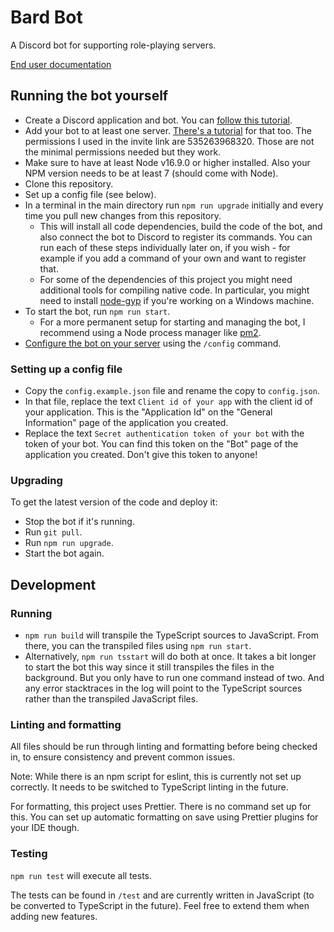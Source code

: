 # Bard Bot

A Discord bot for supporting role-playing servers.

[End user documentation](https://github.com/Shepard/bardbot/wiki)

## Running the bot yourself

- Create a Discord application and bot. You can [follow this tutorial](https://discordjs.guide/preparations/setting-up-a-bot-application.html).
- Add your bot to at least one server. [There's a tutorial](https://discordjs.guide/preparations/adding-your-bot-to-servers.html) for that too. The permissions I used in the invite link are 535263968320. Those are not the minimal permissions needed but they work.
- Make sure to have at least Node v16.9.0 or higher installed. Also your NPM version needs to be at least 7 (should come with Node).
- Clone this repository.
- Set up a config file (see below).
- In a terminal in the main directory run `npm run upgrade` initially and every time you pull new changes from this repository.
  - This will install all code dependencies, build the code of the bot, and also connect the bot to Discord to register its commands. You can run each of these steps individually later on, if you wish - for example if you add a command of your own and want to register that.
  - For some of the dependencies of this project you might need additional tools for compiling native code. In particular, you might need to install [node-gyp](https://github.com/nodejs/node-gyp) if you're working on a Windows machine.
- To start the bot, run `npm run start`.
  - For a more permanent setup for starting and managing the bot, I recommend using a Node process manager like [pm2](https://pm2.keymetrics.io/).
- [Configure the bot on your server](https://github.com/Shepard/bardbot/wiki/User-Guide#configuring-the-bot-on-a-server) using the `/config` command.

### Setting up a config file

- Copy the `config.example.json` file and rename the copy to `config.json`.
- In that file, replace the text `Client id of your app` with the client id of your application. This is the "Application Id" on the "General Information" page of the application you created.
- Replace the text `Secret authentication token of your bot` with the token of your bot. You can find this token on the "Bot" page of the application you created. Don't give this token to anyone!

### Upgrading

To get the latest version of the code and deploy it:

- Stop the bot if it's running.
- Run `git pull`.
- Run `npm run upgrade`.
- Start the bot again.

## Development

### Running

- `npm run build` will transpile the TypeScript sources to JavaScript. From there, you can the transpiled files using `npm run start`.
- Alternatively, `npm run tsstart` will do both at once. It takes a bit longer to start the bot this way since it still transpiles the files in the background. But you only have to run one command instead of two. And any error stacktraces in the log will point to the TypeScript sources rather than the transpiled JavaScript files.

### Linting and formatting

All files should be run through linting and formatting before being checked in, to ensure consistency and prevent common issues.

Note: While there is an npm script for eslint, this is currently not set up correctly. It needs to be switched to TypeScript linting in the future.

For formatting, this project uses Prettier. There is no command set up for this. You can set up automatic formatting on save using Prettier plugins for your IDE though.

### Testing

`npm run test` will execute all tests.

The tests can be found in `/test` and are currently written in JavaScript (to be converted to TypeScript in the future). Feel free to extend them when adding new features.
